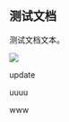 ## 测试文档

测试文档文本。

![](https://mypage.yuxing138.top/picture/b850e31a56ec2969fd2769ba3481c74f/2024-11-25-02-22-58-image.png)

update

uuuu

www